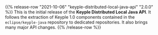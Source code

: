 {{% release-row "2021-10-06" "keyple-distributed-local-java-api" "2.0.0" %}} 
This is the initial release of the **Keyple Distributed Local Java API**.
It follows the extraction of Keyple 1.0 components contained in the `eclipse/keyple-java` repository to dedicated repositories.
It also brings many major API changes.
{{% /release-row %}}
